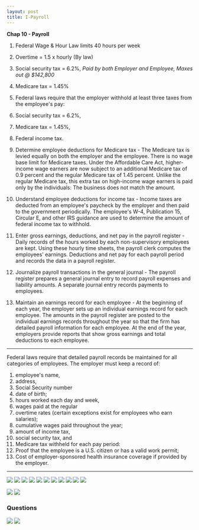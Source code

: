```yaml
---
layout: post
title: I-Payroll
--- 
```



**Chap 10 - Payroll**

1. Federal Wage & Hour Law limits 40 hours per week

2. Overtime = 1.5 x hourly (By law)

3. Social security tax = 6.2%, *Paid by both Employer and Employee, Maxes out @ $142,800*

4. Medicare tax = 1.45%

5. Federal laws require that the employer withhold at least three taxes from the employee's pay: 
  1. Social security tax = 6.2%, 
  2. Medicare tax = 1.45%,  
  3. Federal income tax. 



4. Determine employee deductions for Medicare tax - The Medicare tax is levied equally on both the employer and the employee. There is no wage base limit for Medicare taxes. Under the Affordable Care Act, higher-income wage earners are now subject to an additional Medicare tax of 0.9 percent and the regular Medicare tax of 1.45 percent. Unlike the regular Medicare tax, this extra tax on high-income wage earners is paid only by the individuals: The business does not match the amount.

5. Understand employee deductions for income tax - Income taxes are deducted from an employee's paycheck by the employer and then paid to the government periodically. The employee's W-4, Publication 15, Circular E, and other IRS guidance are used to determine the amount of federal income tax to withhold.

6. Enter gross earnings, deductions, and net pay in the payroll register - Daily records of the hours worked by each non-supervisory employees are kept. Using these hourly time sheets, the payroll clerk computes the employees' earnings. Deductions and net pay for each payroll period and records the data in a payroll register.

7. Journalize payroll transactions in the general journal - The payroll register prepares a general journal entry to record payroll expenses and liability amounts. A separate journal entry records payments to employees.

8. Maintain an earnings record for each employee - At the beginning of each year, the employer sets up an individual earnings record for each employee. The amounts in the payroll register are posted to the individual earnings records throughout the year so that the firm has detailed payroll information for each employee. At the end of the year, employers provide reports that show gross earnings and total deductions to each employee.

---

Federal laws require that detailed payroll records be maintained for all categories of employees. The employer must keep a record of:

1. employee's name, 
2. address, 
3. Social Security number
4. date of birth;
5. hours worked each day and week, 
6. wages paid at the regular
7. overtime rates (certain exceptions exist for employees who earn salaries);
8. cumulative wages paid throughout the year;
9. amount of income tax, 
10. social security tax, and 
11. Medicare tax withheld for each pay period:
12. Proof that the employee is a U.S. citizen or has a valid work permit;
13. Cost of employer-sponsored health insurance coverage if provided by the employer.

---

![](/assets/mc-graw-accounting-course/chap10.payroll/1.id.contracor.png)
![](/assets/mc-graw-accounting-course/chap10.payroll/2.ss.emplooyee.employer.taxs.png)
![](/assets/mc-graw-accounting-course/chap10.payroll/2.wage.base.limit.png)
![](/assets/mc-graw-accounting-course/chap10.payroll/4.medicare.tax.png)
![](/assets/mc-graw-accounting-course/chap10.payroll/5.tax.table.png)
![](/assets/mc-graw-accounting-course/chap10.payroll/6.suta.png)
![](/assets/mc-graw-accounting-course/chap10.payroll/7.employee.records.reqd.png)
![](/assets/mc-graw-accounting-course/chap10.payroll/8.earnings.png)
![](/assets/mc-graw-accounting-course/chap10.payroll/9.gros.pay.png)
![](/assets/mc-graw-accounting-course/chap10.payroll/11.fed.taxes.info.png)
![](/assets/mc-graw-accounting-course/chap10.payroll/12.withholdings.png)

![](/assets/mc-graw-accounting-course/chap10.payroll/medicare.tax.table.png)
![](/assets/mc-graw-accounting-course/chap10.payroll/ss.tax.table.example.png)

### Questions

![](/assets/mc-graw-accounting-course/chap10.payroll/c%20hap10.section1a.q.png)
![](/assets/mc-graw-accounting-course/chap10.payroll/chap10.sectiojn1b.q.png)